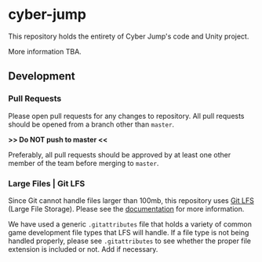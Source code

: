 # cyber-jump

This repository holds the entirety of Cyber Jump's code and Unity project.

More information TBA.

## Development

### Pull Requests

Please open pull requests for any changes to repository. All pull requests should be opened from a branch other than `master`.

**>> Do NOT push to master <<**

Preferably, all pull requests should be approved by at least one other member of the team before merging to `master`.

### Large Files | Git LFS

Since Git cannot handle files larger than 100mb, this repository uses [Git LFS](https://git-lfs.com/) (Large File Storage). Please see the [documentation](https://github.com/git-lfs/git-lfs/wiki/Tutorial) for more information.

We have used a generic `.gitattributes` file that holds a variety of common game development file types that LFS will handle. If a file type is not being handled properly, please see `.gitattributes` to see whether the proper file extension is included or not. Add if necessary.
